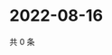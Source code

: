 # 2022-08-16

共 0 条

<!-- BEGIN WEIBO -->
<!-- 最后更新时间 Tue Aug 16 2022 01:23:11 GMT+0800 (China Standard Time) -->

<!-- END WEIBO -->
